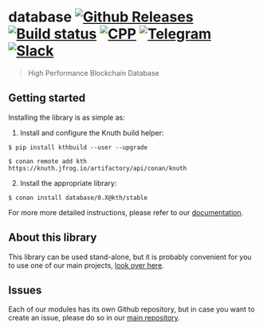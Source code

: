 <!-- <a target="_blank" href="http://semver.org">![Version][badge.version]</a> -->
<!-- <a target="_blank" href="https://cirrus-ci.com/github/k-nuth/database">![Build Status][badge.Cirrus]</a> -->

# database <a target="_blank" href="https://github.com/k-nuth/database/releases">![Github Releases][badge.release]</a> <a target="_blank" href="https://github.com/k-nuth/database/actions">![Build status][badge.GhA]</a> <a href="#">![CPP][badge.cpp]</a> <a target="_blank" href="https://t.me/knuth_cash">![Telegram][badge.telegram]</a> <a target="_blank" href="https://k-nuth.slack.com/">![Slack][badge.slack]</a>

> High Performance Blockchain Database

## Getting started

Installing the library is as simple as:

1. Install and configure the Knuth build helper:
```
$ pip install kthbuild --user --upgrade

$ conan remote add kth https://knuth.jfrog.io/artifactory/api/conan/knuth
```

2. Install the appropriate library:

```
$ conan install database/0.X@kth/stable
```

For more more detailed instructions, please refer to our [documentation](https://kth.cash/docs/).

## About this library

This library can be used stand-alone, but it is probably convenient for you to use one of our main projects, [look over here](https://github.com/k-nuth/kth/).

## Issues

Each of our modules has its own Github repository, but in case you want to create an issue, please do so in our [main repository](https://github.com/k-nuth/kth/issues).

<!-- Links -->
[badge.Travis]: https://travis-ci.org/k-nuth/database.svg?branch=master
[badge.Appveyor]: https://ci.appveyor.com/api/projects/status/github/k-nuth/database?svg=true&branch=master
[badge.Cirrus]: https://api.cirrus-ci.com/github/k-nuth/database.svg?branch=master
[badge.GhA]: https://github.com/k-nuth/database/workflows/Build%20and%20Test/badge.svg?branch=master
[badge.version]: https://badge.fury.io/gh/k-nuth%2Fdatabase.svg
[badge.release]: https://img.shields.io/github/release/k-nuth/database.svg
[badge.cpp]: https://img.shields.io/badge/C++-17-blue.svg?style=flat&logo=c%2B%2B
[badge.telegram]: https://img.shields.io/badge/telegram-badge-blue.svg?logo=telegram
[badge.slack]: https://img.shields.io/badge/slack-badge-orange.svg?logo=slack

<!-- [badge.Gitter]: https://img.shields.io/badge/gitter-join%20chat-blue.svg -->

